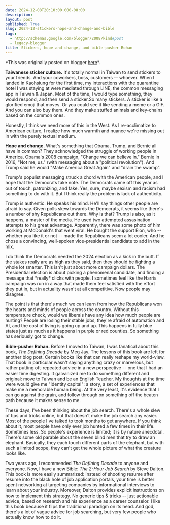 ```yaml
---
date: 2024-12-08T20:10:00.000-08:00
description: 
layout: post
published: True
slug: 2024-12-stickers-hope-and-change-and-bible
tags:
  - http://schemas.google.com/blogger/2008/kind#post
  - legacy-blogger
title: Stickers, hope and change, and bible-pusher Rohan
---
```


\*This was originally posted on blogger [here](https://www.rohanprasad.org/2024/12/stickers-hope-and-change-and-bible.html)\*.

**Taiwanese sticker culture.** It's totally normal in Taiwan to send stickers to your friends. And your coworkers, boss, customers -- whoever. When I landed in Kaohsiung for the first time, my interactions with the quarantine hotel I was staying at were mediated through LINE, the common messaging app in Taiwan & Japan. Most of the time, I would type something, they would respond, and then send a sticker.So many stickers. A sticker is like a glorified emoji that moves. Or you could see it like sending a meme or a GIF. And you can also buy them. And they make stuffed animals and key-chains based on the common ones.   
  
Honestly, I think we need more of this in the West. As I re-acclimatize to American culture, I realize how much warmth and nuance we're missing out in with the purely textual medium.

**Hope and change.** What's something that Obama, Trump, and Bernie all have in common? They acknowledged the struggle of working people in America. Obama's 2008 campaign, "Change we can believe in." Bernie in 2016, "Not me, us." (with messaging about a "political revolution"). And Trump said he would "Make America Great Again" and "drain the swamp".   
  
Trump's populist messaging struck a chord with the American people, and I hope that the Democrats take note. The Democrats came off this year as out of touch, patronizing, and fake. Yes, sure, maybe sexism and racism had something to do with it. But I think really the problem is lack of authenticity.  
  
Trump is authentic. He speaks his mind. He'll say things other people are afraid to say. Given polls skew towards the Democrats, it seems like there's a number of shy Republicans out there. Why is that? Trump is also, as it happens, a master of the media. He used two attempted assasination attempts to his great advantage. Apparently, there was some photo of him working at McDonald's that went viral. He bought the support Elon, who -- whether you like it or not -- made the Republicans seem a lot cooler. And he chose a convincing, well-spoken vice-presidential candidate to add in the mix.  
  
I do think the Democrats needed the 2024 election as a kick in the butt. If the stakes really are as high as they said, then they should be fighting a whole lot smarter. This isn't just about more campaign dollars. The Presidential election is about picking a phenomenal candidate, and finding a message that \*really\* clicks with people. I sometimes feel like the Harris campaign was run in a way that made them feel satisfied with the effort they put in, but in actuality wasn't at all competitive. Now people may disagree.  
  
The point is that there's much we can learn from how the Republicans won the hearts and minds of people across the country. Without this temperature check, would we liberals have any idea how much people are hurting? People are losing their stable jobs, they're afraid of automation and AI, and the cost of living is going up and up. This happens in fully blue states just as much as it happens in purple or red counties. So something has seriously got to change.

**Bible-pusher Rohan.** Before I moved to Taiwan, I was fanatical about this book, *The Defining Decade* by Meg Jay. The lessons of this book are left for another blog post. Certain books like that can really reshape my world-view. That book in particular wasn't saying anything crazy or marvelous, but rather putting oft-repeated advice in a new perspective -- one that I had an easier time digesting. It galvanized me to do something different and original: move to Taiwan and be an English Teacher. My thoughts at the time were would give me "identity capital": a story, a set of experiences that make me a memorable human being. At the very least, it's evidence that I can go against the grain, and follow through on something off the beaten path because it makes sense to me.  
  
These days, I've been thinking about the job search. There's a whole slew of tips and tricks online, but that doesn't make the job search any easier. Most of the people I've talked to took months to get anywhere. If you think about it, most people have only ever job hunted a few times in their life. Sometimes less. So people's experience is limited; it is by nature anecdotal. There's some old parable about the seven blind men that try to draw an elephant. Basically, they each touch different parts of the elephant, but with such a limited scope, they can't get the whole picture of what the creature looks like.   
  
Two years ago, I recommended *The Defining Decade* to anyone and everyone. Now, I have a new Bible: *The 2-Hour Job Search* by Steve Dalton. This book is more easily summarized: instead of shooting resume after resume into the black hole of job application portals, your time is better spent networking at targeting companies by informational interviews to learn about your industry. Moreover, Dalton provides explicit instructions on how to implement this strategy. No generic tips & tricks -- just actionable advice, based on research and his experience as a career counselor. I like this book because it flips the traditional paradigm on its head. And god, there's a lot of vague advice for job searching, but very few people who actually know how to do it.   


